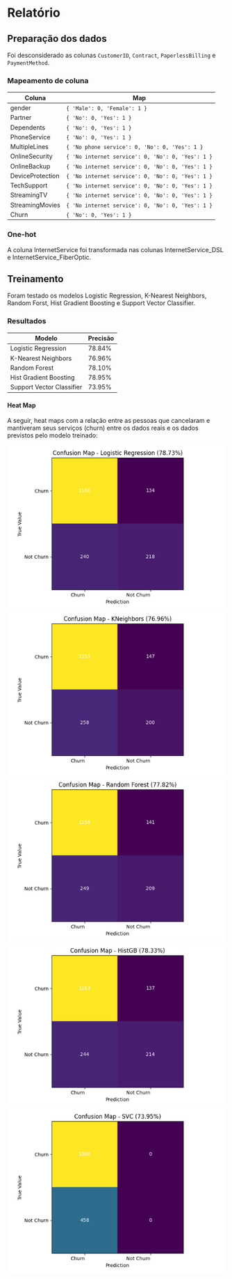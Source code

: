 # Relatório

## Preparação dos dados
Foi desconsiderado as colunas `CustomerID`, `Contract`, `PaperlessBilling` e `PaymentMethod`.

### Mapeamento de coluna
| Coluna | Map |
| ---- | --- |
| gender | `{ 'Male': 0, 'Female': 1 }` |
| Partner | `{ 'No': 0, 'Yes': 1 }` |
| Dependents | `{ 'No': 0, 'Yes': 1 }` |
| PhoneService | `{ 'No': 0, 'Yes': 1 }` |
| MultipleLines | `{ 'No phone service': 0, 'No': 0, 'Yes': 1 }` |
| OnlineSecurity | `{ 'No internet service': 0, 'No': 0, 'Yes': 1 }` |
| OnlineBackup | `{ 'No internet service': 0, 'No': 0, 'Yes': 1 }` |
| DeviceProtection | `{ 'No internet service': 0, 'No': 0, 'Yes': 1 }` |
| TechSupport | `{ 'No internet service': 0, 'No': 0, 'Yes': 1 }` |
| StreamingTV | `{ 'No internet service': 0, 'No': 0, 'Yes': 1 }` |
| StreamingMovies | `{ 'No internet service': 0, 'No': 0, 'Yes': 1 }` |
| Churn | `{ 'No': 0, 'Yes': 1 }` |

### One-hot
A coluna InternetService foi transformada nas colunas InternetService_DSL e InternetService_FiberOptic.

## Treinamento
Foram testado os modelos Logistic Regression, K-Nearest Neighbors, Random Forst, Hist Gradient Boosting e Support Vector Classifier.

### Resultados

| Modelo | Precisão |
| ------ | -------- |
| Logistic Regression | 78.84% |
| K-Nearest Neighbors | 76.96% |
| Random Forest | 78.10% |
| Hist Gradient Boosting | 78.95% |
| Support Vector Classifier | 73.95% |

#### Heat Map
A seguir, heat maps com a relação entre as pessoas que cancelaram e mantiveram seus serviços (churn) entre os dados reais e os dados previstos pelo modelo treinado:

![Logistic Regression Heatmap](images/matrix-logistic-regression.png)
![KNeighbors Heatmap](images/matrix-kneighbors.png)
![Random Forest Heatmap](images/matrix-random-forest.png)
![Hist Gradient Boosting Heatmap](images/matrix-histgb.png)
![Support Vector Classifier Heatmap](images/matrix-svc.png)